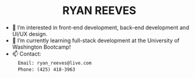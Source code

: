 <div id="header" align="center"><h1>RYAN REEVES<br>
<img src="https://komarev.com/ghpvc/?username=rreeves1996&style=flat-square&color=blue" alt=""/></h1>
  
</div>

- 👀 I’m interested in front-end development, back-end development and UI/UX design.
- 🌱 I’m currently learning full-stack development at the University of Washington Bootcamp!
- 📫 Contact:
<br>`  Email: ryan_reeves@live.com`
<br>`  Phone: (425) 418-3963`



<!---
rreeves1996/rreeves1996 is a ✨ special ✨ repository because its `README.md` (this file) appears on your GitHub profile.
You can click the Preview link to take a look at your changes.
--->

